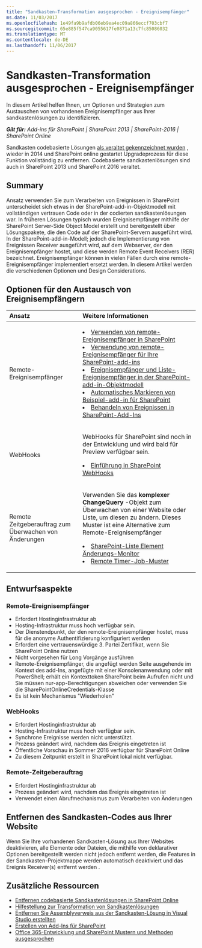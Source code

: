 ```yaml
---
title: "Sandkasten-Transformation ausgesprochen - Ereignisempfänger"
ms.date: 11/03/2017
ms.openlocfilehash: 1e49fa9b9afdb06eb9ea4ec09a866eccf703cbf7
ms.sourcegitcommit: 65e885f547ca9055617fe0871a13c7fc85086032
ms.translationtype: MT
ms.contentlocale: de-DE
ms.lasthandoff: 11/06/2017
---
```

# <a name="sandbox-solution-transformation-guidance---event-receivers"></a>Sandkasten-Transformation ausgesprochen - Ereignisempfänger 
In diesem Artikel helfen Ihnen, um Optionen und Strategien zum Austauschen von vorhandenen Ereignisempfänger aus Ihrer sandkastenlösungen zu identifizieren.

_**Gilt für:** Add-ins für SharePoint | SharePoint 2013 | SharePoint-2016 | SharePoint Online_

Sandkasten codebasierte Lösungen [als veraltet gekennzeichnet wurden](https://blogs.msdn.microsoft.com/sharepointdev/2014/01/14/deprecation-of-custom-code-in-sandboxed-solutions/) , wieder in 2014 und SharePoint online gestartet Upgradeprozess für diese Funktion vollständig zu entfernen. Codebasierte sandkastenlösungen sind auch in SharePoint 2013 und SharePoint 2016 veraltet.

## <a name="summary"></a>Summary

Ansatz verwenden Sie zum Verarbeiten von Ereignissen in SharePoint unterscheidet sich etwas in der SharePoint-add-in-Objektmodell mit vollständigen vertrauen Code oder in der codierten sandkastenlösungen war. In früheren Lösungen typisch wurden Ereignisempfänger mithilfe der SharePoint Server-Side Object Model erstellt und bereitgestellt über Lösungspakete, die den Code auf der SharePoint-Servern ausgeführt wird. In der SharePoint-add-in-Modell; jedoch die Implementierung von Ereignissen Receiver ausgeführt wird, auf dem Webserver, der den Ereignisempfänger hostet, und diese werden Remote Event Receivers (RER) bezeichnet. Ereignisempfänger können in vielen Fällen durch eine remote-Ereignisempfänger implementiert ersetzt werden. In diesem Artikel werden die verschiedenen Optionen und Design Considerations.


## <a name="options-for-replacing-event-receivers"></a>Optionen für den Austausch von Ereignisempfängern
<a name="sectionSection2"> </a>

|**Ansatz**|**Weitere Informationen**|
|:-----|:-----|
|Remote-Ereignisempfänger|</p><lu><li>[Verwenden von remote-Ereignisempfänger in SharePoint](https://msdn.microsoft.com/en-us/pnp_articles/use-remote-event-receivers-in-sharepoint)</li><li>[Verwendung von remote-Ereignisempfänger für Ihre SharePoint-add-ins](https://channel9.msdn.com/blogs/OfficeDevPnP/How-to-use-remote-event-receivers-for-your-SharePoint-add-ins)</li><li>[Ereignisempfänger und Liste-Ereignisempfänger in der SharePoint-add-in-Objektmodell](https://msdn.microsoft.com/en-us/pnp_articles/event-receiver-and-list-event-receiver-sharepoint-add-in)</li></lu><li>[Automatisches Markieren von Beispiel-add-in für SharePoint](https://msdn.microsoft.com/en-us/pnp_articles/autotagging-sample-app-for-sharepoint)</li><li>[Behandeln von Ereignissen in SharePoint-Add-Ins](https://msdn.microsoft.com/en-us/library/office/jj220048.aspx)</li></lu></p>|
|WebHooks|<p>WebHooks für SharePoint sind noch in der Entwicklung und wird bald für Preview verfügbar sein.<lu><li>[Einführung in SharePoint WebHooks](http://dev.office.com/blogs/introducing-sharepoint-webhooks)</li></p>
|Remote Zeitgeberauftrag zum Überwachen von Änderungen|<p>Verwenden Sie das **komplexer ChangeQuery** -Objekt zum Überwachen von einer Website oder Liste, um diesen zu ändern. Dieses Muster ist eine Alternative zum Remote-Ereignisempfänger<lu><li>[SharePoint-Liste Element Änderungs-Monitor](https://github.com/SharePoint/PnP/tree/master/Samples/Core.ListItemChangeMonitor)</li><li>[Remote Timer-Job-Muster](https://github.com/SharePoint/PnP/tree/master/Samples/Core.SimpleTimerJob)</p>|

## <a name="design-considerations"></a>Entwurfsaspekte
### <a name="remote-event-receivers"></a>Remote-Ereignisempfänger
- Erfordert Hostinginfrastruktur ab
- Hosting-Infrastruktur muss hoch verfügbar sein.
- Der Dienstendpunkt, der den remote-Ereignisempfänger hostet, muss für die anonyme Authentifizierung konfiguriert werden
- Erfordert eine vertrauenswürdige 3. Partei Zertifikat, wenn Sie SharePoint Online nutzen
- Nicht vorgesehen für Long Vorgänge ausführen 
- Remote-Ereignisempfänger, die angefügt werden Seite ausgehende im Kontext des add-Ins, angefügte mit einer Konsolenanwendung oder mit PowerShell; erhält ein Kontexttoken SharePoint beim Aufrufen nicht und Sie müssen nur-app-Berechtigungen abweichen oder verwenden Sie die SharePointOnlineCredentials-Klasse
- Es ist kein Mechanismus "Wiederholen" 

### <a name="webhooks"></a>WebHooks
- Erfordert Hostinginfrastruktur ab
- Hosting-Infrastruktur muss hoch verfügbar sein.
- Synchrone Ereignisse werden nicht unterstützt.
- Prozess geändert wird, nachdem das Ereignis eingetreten ist
- Öffentliche Vorschau in Sommer 2016 verfügbar für SharePoint Online
- Zu diesem Zeitpunkt erstellt in SharePoint lokal nicht verfügbar.

### <a name="remote-timer-job"></a>Remote-Zeitgeberauftrag
- Erfordert Hostinginfrastruktur ab
- Prozess geändert wird, nachdem das Ereignis eingetreten ist
- Verwendet einen Abrufmechanismus zum Verarbeiten von Änderungen

## <a name="removing-your-sandbox-code-from-your-site"></a>Entfernen des Sandkasten-Codes aus Ihrer Website
<a name="sectionSection3"></a>Wenn Sie Ihre vorhandenen Sandkasten-Lösung aus Ihrer Websites deaktivieren, alle Elemente oder Dateien, die mithilfe von deklarativer Optionen bereitgestellt werden nicht jedoch entfernt werden, die Features in der Sandkasten-Projektmappe werden automatisch deaktiviert und das Ereignis Receiver(s) entfernt werden . 

## <a name="additional-resources"></a>Zusätzliche Ressourcen
<a name="bk_addresources"> </a>
-  [Entfernen codebasierte Sandkastenlösungen in SharePoint Online](http://dev.office.com/blogs/removing-code-based-sandbox-solutions-in-sharepoint-online)
-  [Hilfestellung zur Transformation von Sandkastenlösungen](https://msdn.microsoft.com/en-us/pnp_articles/sandbox-solution-transformation-guidance)
-  [Entfernen Sie Assemblyverweis aus der Sandkasten-Lösung in Visual Studio erstellten](https://support.microsoft.com/en-us/kb/3183084)
-  [Erstellen von Add-Ins für SharePoint](https://msdn.microsoft.com/library/office/fp179930.aspx)
-  [Office 365-Entwicklung und SharePoint Mustern und Methoden ausgesprochen](https://msdn.microsoft.com/en-us/pnp_articles/office-365-development-patterns-and-practices-solution-guidance)
